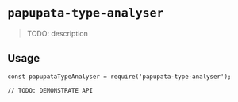 # `papupata-type-analyser`

> TODO: description

## Usage

```
const papupataTypeAnalyser = require('papupata-type-analyser');

// TODO: DEMONSTRATE API
```
